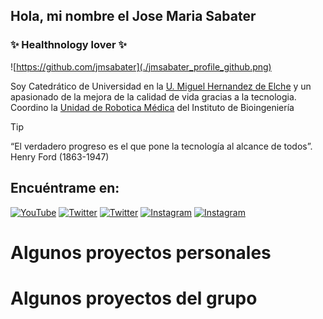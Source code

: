 ## Hola, mi nombre el Jose Maria Sabater
### ✨ Healthnology lover ✨
<!--
**jmsabater/jmsabater** is a ✨ _special_ ✨ repository because its `README.md` (this file) appears on your GitHub profile.

Here are some ideas to get you started:

- 🔭 I’m currently working on ...
- 🌱 I’m currently learning ...
- 👯 I’m looking to collaborate on ...
- 🤔 I’m looking for help with ...
- 💬 Ask me about ...
- 📫 How to reach me: ...
- 😄 Pronouns: ...
- ⚡ Fun fact: ...
-->
![https://github.com/jmsabater](./jmsabater_profile_github.png)

Soy Catedrático de Universidad en la [U. Miguel Hernandez de Elche](https://www.umh.es) y un apasionado de la mejora de la calidad de vida gracias a la tecnologia.
Coordino la [Unidad de Robotica Médica](https://www.medicalrobotics.umh.es) del Instituto de Bioingeniería 
>[!TIP]
>“El verdadero progreso es el que pone la tecnología al alcance de todos”. Henry Ford (1863-1947)

## Encuéntrame en:
[![YouTube](https://img.shields.io/badge/YouTube-Medical_Robotics_UMH-FF0000?style=for-the-badge&logo=youtube&logoColor=white&labelColor=101010)](https://youtube.com/@grupoinvestigacionnbio3463)
[![Twitter](https://img.shields.io/badge/Twitter-@josesabater-1DA1F2?style=for-the-badge&logo=twitter&logoColor=white&labelColor=101010)](https://twitter.com/josesabater)
[![Twitter](https://img.shields.io/badge/Twitter-@MedRobotics_UMH-1DA1F2?style=for-the-badge&logo=twitter&logoColor=white&labelColor=101010)](https://twitter.com/medrobotics_UMH)
[![Instagram](https://img.shields.io/badge/Instagram-@josemariasabaternavarro-E4405F?style=for-the-badge&logo=instagram&logoColor=white&labelColor=101010)](https://instagram.com/josemariasabaternavarro)
[![Instagram](https://img.shields.io/badge/Instagram-@MedRobotics_UMH-E4405F?style=for-the-badge&logo=instagram&logoColor=white&labelColor=101010)](https://instagram.com/MedRobotics_UMH)

# Algunos proyectos personales

# Algunos proyectos del grupo
